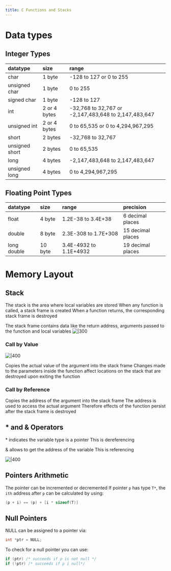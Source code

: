 ```yaml
---
title: C Functions and Stacks
---
```

# Data types

## Integer Types

| datatype | size | range |
| :--- | :--- | :--- |
| char | 1 byte | -128 to 127 or 0 to 255 |
| unsigned char | 1 byte | 0 to 255 |
| signed char | 1 byte | -128 to 127 |
| int | 2 or 4 bytes | -32,768 to 32,767 or -2,147,483,648 to 2,147,483,647 |
| unsigned int | 2 or 4 bytes | 0 to 65,535 or 0 to 4,294,967,295 |
| short | 2 bytes | -32,768 to 32,767 |
| unsigned short | 2 bytes | 0 to 65,535 |
| long | 4 bytes | -2,147,483,648 to 2,147,483,647 |
| unsigned long | 4 bytes | 0 to 4,294,967,295 |

## Floating Point Types

| datatype | size | range | precision |
| :--- | :--- | :--- | :--- |
| float | 4 byte | 1.2E-38 to 3.4E+38 | 6 decimal places |
| double | 8 byte | 2.3E-308 to 1.7E+308 | 15 decimal places |
| long double | 10 byte | 3.4E-4932 to 1.1E+4932 | 19 decimal places |

# Memory Layout

## Stack

The stack is the area where local variables are stored
When any function is called, a stack frame is created
When a function returns, the corresponding stack frame is destroyed

The stack frame contains data like the return address, arguments passed to the function and local variables
![|300](notes/Uni%20Content/Software%20Security/Images/Pasted%20image%2020230221212722.png)

### Call by Value

![|400](notes/Uni%20Content/Software%20Security/Images/Pasted%20image%2020230221213738.png)

Copies the actual value of the argument into the stack frame
Changes made to the parameters inside the function affect locations on the stack that are destroyed upon exiting the function

### Call by Reference
Copies the address of the argument into the stack frame
The address is used to access the actual argument
Therefore effects of the function persist after the stack frame is destroyed

## * and & Operators

\* indicates the variable type is a pointer
This is dereferencing

&  allows to get the address of the variable
This is referencing

![|400](notes/Uni%20Content/Software%20Security/Images/Pasted%20image%2020230221214511.png)

## Pointers Arithmetic

The pointer can be incremented or decremented
If pointer `p` has type `T*`, the `ith` address after `p` can be calculated by using:

```C
(p + i) == (p) + [i * sizeof(T)]
```

## Null Pointers

NULL can be assigned to a pointer via:

```C
int *ptr = NULL;
```

To check for a null pointer you can use:

```C
if (ptr) /* succeeds if p is not null */
if (!ptr) /* succeeds if p i null*/
```